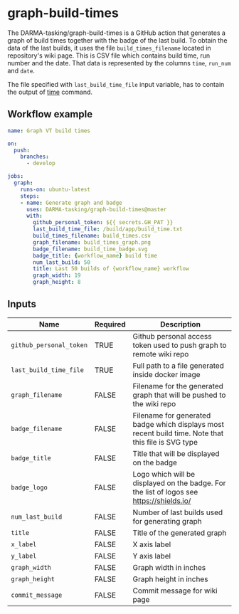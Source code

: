 # graph-build-times

The DARMA-tasking/graph-build-times is a GitHub action that generates a graph of build times together with the badge of the last build. To obtain the data of the last builds, it uses the file `build_times_filename` located in repository's wiki page. This is CSV file which contains build time, run number and the date. That data is represented by the columns `time`, `run_num` and `date`.

The file specified with `last_build_time_file` input variable, has to contain the output of [time](https://man7.org/linux/man-pages/man1/time.1.html) command.

## Workflow example

```yml
name: Graph VT build times

on:
  push:
    branches:
      - develop

jobs:
  graph:
    runs-on: ubuntu-latest
    steps:
    - name: Generate graph and badge
      uses: DARMA-tasking/graph-build-times@master
      with:
        github_personal_token: ${{ secrets.GH_PAT }}
        last_build_time_file: /build/app/build_time.txt
        build_times_filename: build_times.csv
        graph_filename: build_times_graph.png
        badge_filename: build_time_badge.svg
        badge_title: {workflow_name} build time
        num_last_build: 50
        title: Last 50 builds of {workflow_name} workflow
        graph_width: 19
        graph_height: 8
```

## Inputs

| Name                    |Required| Description                        |
|-------------------------|--------|------------------------------------|
| `github_personal_token` | TRUE   | Github personal access token used to push graph to remote wiki repo |
| `last_build_time_file`  | TRUE   | Full path to a file generated inside docker image |
| `graph_filename`        | FALSE  | Filename for the generated graph that will be pushed to the wiki repo |
| `badge_filename`        | FALSE  | Filename for generated badge which displays most recent build time. Note that this file is SVG type |
| `badge_title`           | FALSE  | Title that will be displayed on the badge |
| `badge_logo`            | FALSE  | Logo which will be displayed on the badge. For the list of logos see https://shields.io/
| `num_last_build`        | FALSE  | Number of last builds used for generating graph |
| `title`                 | FALSE  | Title of the generated graph |
| `x_label`               | FALSE  | X axis label |
| `y_label`               | FALSE  | Y axis label |
| `graph_width`           | FALSE  | Graph width in inches |
| `graph_height`          | FALSE  | Graph height in inches |
| `commit_message`        | FALSE  | Commit message for wiki page |
